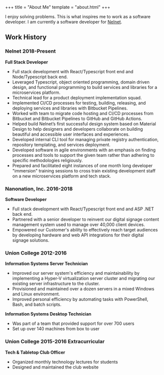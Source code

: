 +++
title = "About Me"
template = "about.html"
+++

I enjoy solving problems. This is what inspires me to work as a software developer. I am currently a software developer for [Nelnet](https://nelnetinc.com/capabilities/consumer-services/nelnet-velocity/).

## Work History

### Nelnet 2018-Present

**Full Stack Developer**

- Full stack development with React/Typescript front end and Node/Typescript back end.
- Leveraged Typescript, object oriented programming, domain driven design, and functional programming to build services and libraries for a microservices platform.
- Technical lead for a product deployment implementation squad.
- Implemented CI/CD processes for testing, building, releasing, and deploying services and libraries with Bitbucket Pipelines.
- Worked with team to migrate code hosting and CI/CD processes from Bitbucket and Bitbucket Pipelines to GitHub and GitHub Actions.
- Helped build Nelnet’s first successful design system based on Material Design to help designers and developers collaborate on building beautiful and accessible user interfaces and experiences.
- Developed internal CLI tool for managing private registry authentication, repository templating, and services deployment.
- Developed software in agile environments with an emphasis on finding processes and tools to support the given team rather than adhering to specific methodologies religiously.
- Prepared and facilitated eight instances of one month long developer "immersion" training sessions to cross train existing development staff on a new microservices platform and tech stack.

### Nanonation, Inc. 2016-2018

**Software Developer**

- Full stack development with React/Typescript front end and ASP .NET back end.
- Partnered with a senior developer to reinvent our digital signage content management system used to manage over 40,000 client devices.
- Empowered our Customer's ability to effectively reach target audiences by developing hardware and web API integrations for their digital signage solutions.

### Union College 2012-2016

**Information Systems Server Technician**

- Improved our server system's efficiency and maintainability by implementing a Hyper-V virtualization server cluster and migrating our existing server infrastructure to the cluster.
- Provisioned and maintained over a dozen servers in a mixed Windows and Linux environment.
- Improved personal efficiency by automating tasks with PowerShell, Bash, and batch scripts.

**Information Systems Desktop Technician**

- Was part of a team that provided support for over 700 users
- Set up over 140 machines from box to user

### Union College 2015-2016 Extracurricular

**Tech & Tabletop Club Officer**

- Organized monthly technology lectures for students
- Designed and maintained the club website
